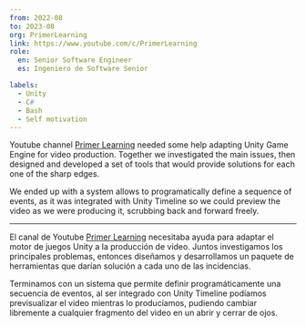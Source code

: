 ```yaml
---
from: 2022-08
to: 2023-08
org: PrimerLearning
link: https://www.youtube.com/c/PrimerLearning
role:
  en: Senior Software Engineer
  es: Ingeniero de Software Senior

labels:
  - Unity
  - C#
  - Bash
  - Self motivation
---
```


Youtube channel [Primer Learning][1] needed some help adapting Unity Game Engine for video production.
Together we investigated the main issues, then designed and developed a set of tools that would provide solutions for each one of the sharp edges.

We ended up with a system allows to programatically define a sequence of events, as it was integrated with Unity Timeline so we could preview the video as we were producing it, scrubbing back and forward freely.

---

El canal de Youtube [Primer Learning][1] necesitaba ayuda para adaptar el motor de juegos Unity a la producción de video.
Juntos investigamos los principales problemas, entonces diseñamos y desarrollamos un paquete de herramientas que darían solución a cada uno de las incidencias.

Terminamos con un sistema que permite definir programáticamente una secuencia de eventos, al ser integrado con Unity Timeline podíamos previsualizar el video mientras lo producíamos, pudiendo cambiar libremente a cualquier fragmento del video en un abrir y cerrar de ojos.


[1]: https://www.youtube.com/c/PrimerLearning